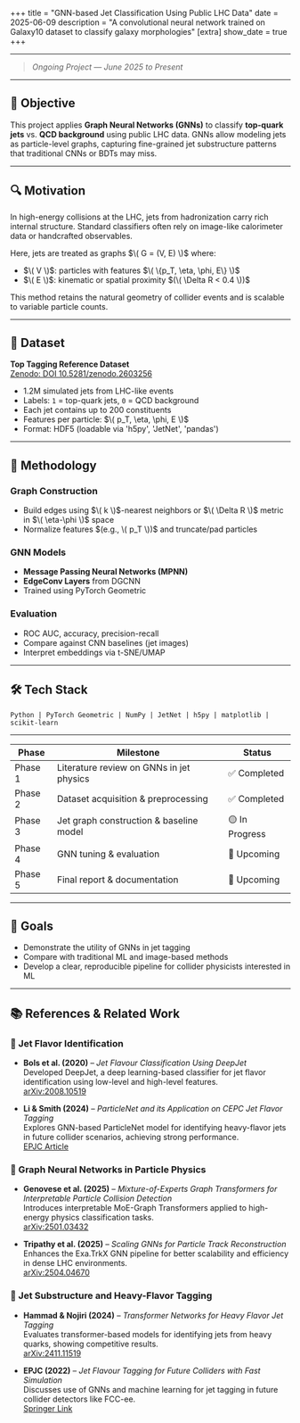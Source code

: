 +++
title = "GNN-based Jet Classification Using Public LHC Data"
date = 2025-06-09
description = "A convolutional neural network trained on Galaxy10 dataset to classify galaxy morphologies"
[extra]
show_date = true
+++

---

> _Ongoing Project — June 2025 to Present_

---

## 🎯 Objective

This project applies **Graph Neural Networks (GNNs)** to classify **top-quark jets** vs. **QCD background** using public LHC data. GNNs allow modeling jets as particle-level graphs, capturing fine-grained jet substructure patterns that traditional CNNs or BDTs may miss.

---

## 🔍 Motivation

In high-energy collisions at the LHC, jets from hadronization carry rich internal structure. Standard classifiers often rely on image-like calorimeter data or handcrafted observables.

Here, jets are treated as graphs $\( G = (V, E) \)$ where:

- $\( V \)$: particles with features $\( \{p_T, \eta, \phi, E\} \)$
- $\( E \)$: kinematic or spatial proximity $(\( \Delta R < 0.4 \))$

This method retains the natural geometry of collider events and is scalable to variable particle counts.

---

## 📁 Dataset

**Top Tagging Reference Dataset**  
[Zenodo: DOI 10.5281/zenodo.2603256](https://zenodo.org/record/2603256)

- 1.2M simulated jets from LHC-like events
- Labels: `1` = top-quark jets, `0` = QCD background
- Each jet contains up to 200 constituents
- Features per particle: $\( p_T, \eta, \phi, E \)$
- Format: HDF5 (loadable via 'h5py', 'JetNet', 'pandas')

---

## 🧠 Methodology

### Graph Construction

- Build edges using $\( k \)$-nearest neighbors or $\( \Delta R \)$ metric in $\( \eta-\phi \)$ space
- Normalize features $(e.g., \( p_T \))$ and truncate/pad particles

### GNN Models

- **Message Passing Neural Networks (MPNN)**
- **EdgeConv Layers** from DGCNN
- Trained using PyTorch Geometric

### Evaluation

- ROC AUC, accuracy, precision-recall
- Compare against CNN baselines (jet images)
- Interpret embeddings via t-SNE/UMAP

---

## 🛠️ Tech Stack
```
Python | PyTorch Geometric | NumPy | JetNet | h5py | matplotlib | scikit-learn
```
---

<div class="scrollable-table">
  <table>
    <thead>
      <tr>
        <th>Phase</th>
        <th>Milestone</th>
        <th>Status</th>
      </tr>
    </thead>
    <tbody>
      <tr>
        <td>Phase 1</td>
        <td>Literature review on GNNs in jet physics</td>
        <td>✅ Completed</td>
      </tr>
      <tr>
        <td>Phase 2</td>
        <td>Dataset acquisition & preprocessing</td>
        <td>✅ Completed</td>
      </tr>
      <tr>
        <td>Phase 3</td>
        <td>Jet graph construction & baseline model</td>
        <td>🟡 In Progress</td>
      </tr>
      <tr>
        <td>Phase 4</td>
        <td>GNN tuning & evaluation</td>
        <td>🔲 Upcoming</td>
      </tr>
      <tr>
        <td>Phase 5</td>
        <td>Final report & documentation</td>
        <td>🔲 Upcoming</td>
      </tr>
    </tbody>
  </table>
</div>

---

## 📌 Goals

- Demonstrate the utility of GNNs in jet tagging
- Compare with traditional ML and image-based methods
- Develop a clear, reproducible pipeline for collider physicists interested in ML

---

## 📚 References & Related Work

### 🔹 Jet Flavor Identification
- **Bols et al. (2020)** – *Jet Flavour Classification Using DeepJet*  
  Developed DeepJet, a deep learning-based classifier for jet flavor identification using low-level and high-level features.  
  [arXiv:2008.10519](https://arxiv.org/abs/2008.10519)

- **Li & Smith (2024)** – *ParticleNet and its Application on CEPC Jet Flavor Tagging*  
  Explores GNN-based ParticleNet model for identifying heavy-flavor jets in future collider scenarios, achieving strong performance.  
  [EPJC Article](https://link.springer.com/article/10.1140/epjc/s10052-024-12475-5)


### 🔹 Graph Neural Networks in Particle Physics
- **Genovese et al. (2025)** – *Mixture-of-Experts Graph Transformers for Interpretable Particle Collision Detection*  
  Introduces interpretable MoE-Graph Transformers applied to high-energy physics classification tasks.  
  [arXiv:2501.03432](https://arxiv.org/abs/2501.03432)

- **Tripathy et al. (2025)** – *Scaling GNNs for Particle Track Reconstruction*  
  Enhances the Exa.TrkX GNN pipeline for better scalability and efficiency in dense LHC environments.  
  [arXiv:2504.04670](https://arxiv.org/abs/2504.04670)


### 🔹 Jet Substructure and Heavy-Flavor Tagging
- **Hammad & Nojiri (2024)** – *Transformer Networks for Heavy Flavor Jet Tagging*  
  Evaluates transformer-based models for identifying jets from heavy quarks, showing competitive results.  
  [arXiv:2411.11519](https://arxiv.org/abs/2411.11519)

- **EPJC (2022)** – *Jet Flavour Tagging for Future Colliders with Fast Simulation*  
  Discusses use of GNNs and machine learning for jet tagging in future collider detectors like FCC-ee.  
  [Springer Link](https://link.springer.com/article/10.1140/epjc/s10052-022-10609-1)


